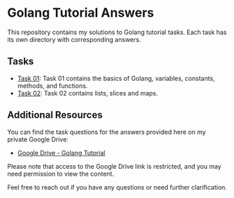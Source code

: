 # Golang Tutorial Answers

This repository contains my solutions to Golang tutorial tasks. Each task has its own directory with corresponding answers.

## Tasks

- [Task 01](https://github.com/AvishiGan/golang-tutorials/tree/main/task_01): Task 01 contains the basics of Golang, variables, constants, methods, and functions.
- [Task 02](https://github.com/AvishiGan/golang-tutorials/tree/main/task_02): Task 02 contains lists, slices and maps.

## Additional Resources

You can find the task questions for the answers provided here on my private Google Drive:

- [Google Drive - Golang Tutorial](https://drive.google.com/drive/folders/1jq9FxCzet8QB5NBo7lAYA5wG5YdUdkpk?usp=sharing)

Please note that access to the Google Drive link is restricted, and you may need permission to view the content.

Feel free to reach out if you have any questions or need further clarification.

